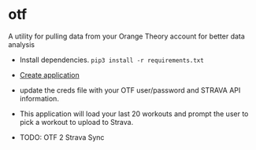 # otf
A utility for pulling data from your Orange Theory account for better data analysis

* Install dependencies. `pip3 install -r requirements.txt`
* [Create application](https://www.strava.com/settings/api)
* update the creds file with your OTF user/password and STRAVA API information.

* This application will load your last 20 workouts and prompt the user to pick a workout to upload to Strava.  

* TODO: OTF 2 Strava Sync 


